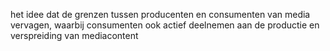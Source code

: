 het idee dat de grenzen tussen producenten en consumenten van media vervagen, waarbij consumenten ook actief deelnemen aan de productie en verspreiding van mediacontent